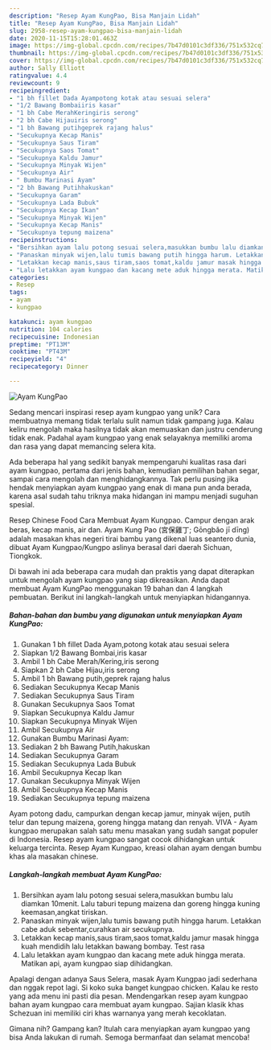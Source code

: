 ```yaml
---
description: "Resep Ayam KungPao, Bisa Manjain Lidah"
title: "Resep Ayam KungPao, Bisa Manjain Lidah"
slug: 2958-resep-ayam-kungpao-bisa-manjain-lidah
date: 2020-11-15T15:28:01.463Z
image: https://img-global.cpcdn.com/recipes/7b47d0101c3df336/751x532cq70/ayam-kungpao-foto-resep-utama.jpg
thumbnail: https://img-global.cpcdn.com/recipes/7b47d0101c3df336/751x532cq70/ayam-kungpao-foto-resep-utama.jpg
cover: https://img-global.cpcdn.com/recipes/7b47d0101c3df336/751x532cq70/ayam-kungpao-foto-resep-utama.jpg
author: Sally Elliott
ratingvalue: 4.4
reviewcount: 9
recipeingredient:
- "1 bh fillet Dada Ayampotong kotak atau sesuai selera"
- "1/2 Bawang Bombaiiris kasar"
- "1 bh Cabe MerahKeringiris serong"
- "2 bh Cabe Hijauiris serong"
- "1 bh Bawang putihgeprek rajang halus"
- "Secukupnya Kecap Manis"
- "Secukupnya Saus Tiram"
- "Secukupnya Saos Tomat"
- "Secukupnya Kaldu Jamur"
- "Secukupnya Minyak Wijen"
- "Secukupnya Air"
- " Bumbu Marinasi Ayam"
- "2 bh Bawang Putihhakuskan"
- "Secukupnya Garam"
- "Secukupnya Lada Bubuk"
- "Secukupnya Kecap Ikan"
- "Secukupnya Minyak Wijen"
- "Secukupnya Kecap Manis"
- "Secukupnya tepung maizena"
recipeinstructions:
- "Bersihkan ayam lalu potong sesuai selera,masukkan bumbu lalu diamkan 10menit. Lalu taburi tepung maizena dan goreng hingga kuning keemasan,angkat tiriskan."
- "Panaskan minyak wijen,lalu tumis bawang putih hingga harum. Letakkan cabe aduk sebentar,curahkan air secukupnya."
- "Letakkan kecap manis,saus tiram,saos tomat,kaldu jamur masak hingga kuah mendidih lalu letakkan bawang bombay. Test rasa"
- "Lalu letakkan ayam kungpao dan kacang mete aduk hingga merata. Matikan api, ayam kungpao siap dihidangkan."
categories:
- Resep
tags:
- ayam
- kungpao

katakunci: ayam kungpao 
nutrition: 104 calories
recipecuisine: Indonesian
preptime: "PT13M"
cooktime: "PT43M"
recipeyield: "4"
recipecategory: Dinner

---
```



![Ayam KungPao](https://img-global.cpcdn.com/recipes/7b47d0101c3df336/751x532cq70/ayam-kungpao-foto-resep-utama.jpg)

Sedang mencari inspirasi resep ayam kungpao yang unik? Cara membuatnya memang tidak terlalu sulit namun tidak gampang juga. Kalau keliru mengolah maka hasilnya tidak akan memuaskan dan justru cenderung tidak enak. Padahal ayam kungpao yang enak selayaknya memiliki aroma dan rasa yang dapat memancing selera kita.

Ada beberapa hal yang sedikit banyak mempengaruhi kualitas rasa dari ayam kungpao, pertama dari jenis bahan, kemudian pemilihan bahan segar, sampai cara mengolah dan menghidangkannya. Tak perlu pusing jika hendak menyiapkan ayam kungpao yang enak di mana pun anda berada, karena asal sudah tahu triknya maka hidangan ini mampu menjadi suguhan spesial.

Resep Chinese Food Cara Membuat Ayam Kungpao. Campur dengan arak beras, kecap manis, air dan. Ayam Kung Pao (宮保雞丁; Gōngbǎo jī dīng) adalah masakan khas negeri tirai bambu yang dikenal luas seantero dunia, dibuat Ayam Kungpao/Kungpo aslinya berasal dari daerah Sichuan, Tiongkok.


Di bawah ini ada beberapa cara mudah dan praktis yang dapat diterapkan untuk mengolah ayam kungpao yang siap dikreasikan. Anda dapat membuat Ayam KungPao menggunakan 19 bahan dan 4 langkah pembuatan. Berikut ini langkah-langkah untuk menyiapkan hidangannya.

<!--inarticleads1-->

##### Bahan-bahan dan bumbu yang digunakan untuk menyiapkan Ayam KungPao:

1. Gunakan 1 bh fillet Dada Ayam,potong kotak atau sesuai selera
1. Siapkan 1/2 Bawang Bombai,iris kasar
1. Ambil 1 bh Cabe Merah/Kering,iris serong
1. Siapkan 2 bh Cabe Hijau,iris serong
1. Ambil 1 bh Bawang putih,geprek rajang halus
1. Sediakan Secukupnya Kecap Manis
1. Sediakan Secukupnya Saus Tiram
1. Gunakan Secukupnya Saos Tomat
1. Siapkan Secukupnya Kaldu Jamur
1. Siapkan Secukupnya Minyak Wijen
1. Ambil Secukupnya Air
1. Gunakan  Bumbu Marinasi Ayam:
1. Sediakan 2 bh Bawang Putih,hakuskan
1. Sediakan Secukupnya Garam
1. Sediakan Secukupnya Lada Bubuk
1. Ambil Secukupnya Kecap Ikan
1. Gunakan Secukupnya Minyak Wijen
1. Ambil Secukupnya Kecap Manis
1. Sediakan Secukupnya tepung maizena


Ayam potong dadu, campurkan dengan kecap jamur, minyak wijen, putih telur dan tepung maizena, goreng hingga matang dan renyah. VIVA - Ayam kungpao merupakan salah satu menu masakan yang sudah sangat populer di Indonesia. Resep ayam kungpao sangat cocok dihidangkan untuk keluarga tercinta. Resep Ayam Kungpao, kreasi olahan ayam dengan bumbu khas ala masakan chinese. 

<!--inarticleads2-->

##### Langkah-langkah membuat Ayam KungPao:

1. Bersihkan ayam lalu potong sesuai selera,masukkan bumbu lalu diamkan 10menit. Lalu taburi tepung maizena dan goreng hingga kuning keemasan,angkat tiriskan.
1. Panaskan minyak wijen,lalu tumis bawang putih hingga harum. Letakkan cabe aduk sebentar,curahkan air secukupnya.
1. Letakkan kecap manis,saus tiram,saos tomat,kaldu jamur masak hingga kuah mendidih lalu letakkan bawang bombay. Test rasa
1. Lalu letakkan ayam kungpao dan kacang mete aduk hingga merata. Matikan api, ayam kungpao siap dihidangkan.


Apalagi dengan adanya Saus Selera, masak Ayam Kungpao jadi sederhana dan nggak repot lagi. Si koko suka banget kungpao chicken. Kalau ke resto yang ada menu ini pasti dia pesan. Mendengarkan resep ayam kungpao bahan ayam kungpao cara membuat ayam kungpao. Sajian klasik khas Schezuan ini memiliki ciri khas warnanya yang merah kecoklatan. 

Gimana nih? Gampang kan? Itulah cara menyiapkan ayam kungpao yang bisa Anda lakukan di rumah. Semoga bermanfaat dan selamat mencoba!
